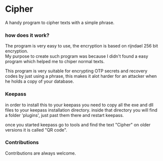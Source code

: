 # Cipher
A handy program to cipher texts with a simple phrase.

### how does it work?
The program is very easy to use, the encryption is based on rijndael 256 bit encryption.  
My purpose to create such program was because I didn't found a easy program which helped me to chiper normal texts.  

This program is very suitable for encrypting OTP secrets and recovery codes by just using a phrase, this makes it alot harder for
an attacker when he holds a copy of your database.

### Keepass
in order to install this to your keepass you need to copy all the exe and dll files to your keepass installation directory.
inside that directory you will find a folder 'plugins', just past them there and restart keepass.

once you started keepass go to tools and find the text "Cipher" on older versions it is called "QR code".

### Contributions
Contributions are always welcome.
